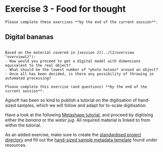 # Exercise 3 - Food for thought

```{admonition} Deadline
Please complete these exercises **by the end of the current session**.
```

## Digital bananas


```{sidebar} Banana for Scale

Based on the material covered in [session 2](../l2/overview "overviewl2"):
- How would you proceed to get a digital model with dimensions equivalent to the real object?
- What should be the lowest number of *photo haloes* around an object?
- Once all has been decided, is there any possibility of throwing in automated processing?
```

```{admonition} Deadline
Please complete this exercise (and questions) **by the end of the current session**.
```

Agisoft has been so kind to publish a tutorial on the digitisation of hand-sized samples, which we will follow and adapt for to-scale digitisation.

Have a look at the following [Metashape tutorial](https://agisoft.freshdesk.com/support/solutions/articles/31000155265-how-to-build-a-complete-360-degree-model-of-an-object), and proceed by digitising either the *banana* or the *water jug*.
All required material is linked to from within the tutorial.

As an added exercise, make sure to create the [standardised project directory](../l1/tutorial#a-standardised-project-environment "tutorialstandard") and fill out the [hand-sized sample metadata template](../suppl/metadata_lists) found under resources.
